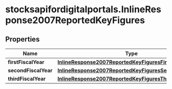 # stocksapifordigitalportals.InlineResponse2007ReportedKeyFigures

## Properties

Name | Type | Description | Notes
------------ | ------------- | ------------- | -------------
**firstFiscalYear** | [**InlineResponse2007ReportedKeyFiguresFirstFiscalYear**](InlineResponse2007ReportedKeyFiguresFirstFiscalYear.md) |  | [optional] 
**secondFiscalYear** | [**InlineResponse2007ReportedKeyFiguresSecondFiscalYear**](InlineResponse2007ReportedKeyFiguresSecondFiscalYear.md) |  | [optional] 
**thirdFiscalYear** | [**InlineResponse2007ReportedKeyFiguresThirdFiscalYear**](InlineResponse2007ReportedKeyFiguresThirdFiscalYear.md) |  | [optional] 


